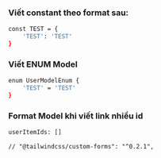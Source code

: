 ### Viết constant theo format sau:

```sh
const TEST = {
    'TEST': 'TEST'
}
```

### Viết ENUM Model
```sh
enum UserModelEnum {
    'TEST' = 'TEST'
}
```

### Format Model khi viết link nhiều id
```sh
userItemIds: []
```



    // "@tailwindcss/custom-forms": "^0.2.1",